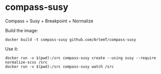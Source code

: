 compass-susy
============

Compass + Susy + Breakpoint + Normalize

Build the image:
```
docker build -t compass-susy github.com/ArtemT/compass-susy
```

Use it:
```
docker run -v $(pwd):/src compass-susy create --using susy --require normalize-scss /src
docker run -v $(pwd):/src compass-susy watch /src
```
